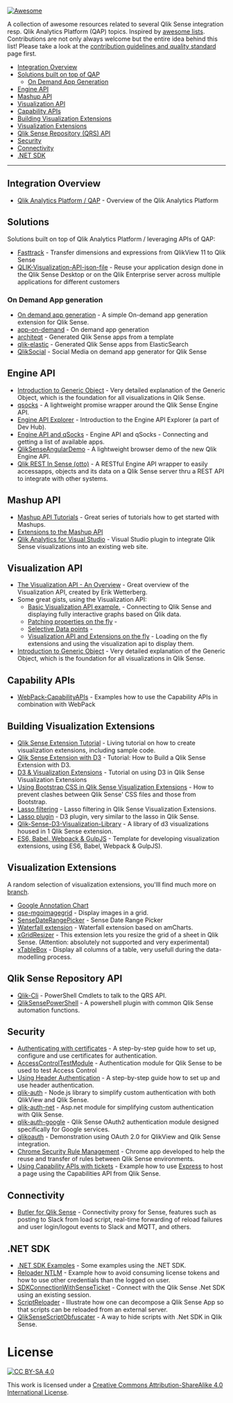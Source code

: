 [![Awesome](https://cdn.rawgit.com/sindresorhus/awesome/d7305f38d29fed78fa85652e3a63e154dd8e8829/media/badge.svg)](https://github.com/sindresorhus/awesome)

A collection of awesome resources related to several Qlik Sense integration resp. Qlik Analytics Platform (QAP) topics. Inspired by [awesome lists](https://github.com/sindresorhus/awesome).
Contributions are not only always welcome but the entire idea behind this list!
Please take a look at the [contribution guidelines and quality standard](CONTRIBUTING.md) page first.

- [Integration Overview](#integration-overview)
- [Solutions built on top of QAP](#solutions)
	- [On Demand App Generation](#on-demand-app-generation)
- [Engine API](#engine-api)
- [Mashup API](#mashup-api)
- [Visualization API](#visualization-api)
- [Capability APIs](#capability-apis)
- [Building Visualization Extensions](#building-visualization-extensions)
- [Visualization Extensions](#visualization-extensions)
- [Qlik Sense Repository (QRS) API](#qlik-sense-repository-api)
- [Security](#security)
- [Connectivity](#connectivity)
- [.NET SDK](#net-sdk)

---

## Integration Overview

- [Qlik Analytics Platform / QAP](http://help.qlik.com/en-US/sense-developer/2.2/Subsystems/Platform/Content/Architecture/qlik-analytic-platform.htm) - Overview of the Qlik Analytics Platform

## Solutions
Solutions built on top of Qlik Analytics Platform / leveraging APIs of QAP:

- [Fasttrack](https://github.com/jacobvinzent/Fasttrack) - Transfer dimensions and expressions from QlikView 11 to Qlik Sense
- [QLIK-Visualization-API-json-file](https://github.com/jacobvinzent/QLIK-Visualization-API-json-file) -  Reuse your application design done in the Qlik Sense Desktop or on the Qlik Enterprise server across multiple applications for different customers

### On Demand App generation

- [On demand app generation](https://github.com/websy85/on-demand-app-gen) - A simple On-demand app generation extension for Qlik Sense.
- [app-on-demand](https://github.com/bardess/app-on-demand) - On demand app generation
- [architeqt](https://github.com/mindspank/architeqt) - Generated Qlik Sense apps from a template
- [qlik-elastic](https://github.com/pouc/qlik-elastic) - Generated Qlik Sense apps from ElasticSearch
- [QlikSocial](https://github.com/johsund/QlikSocial) - Social Media on demand app generator for Qlik Sense

## Engine API

- [Introduction to Generic Object](https://community.qlik.com/docs/DOC-7732) - Very detailed explanation of the Generic Object, which is the foundation for all visualizations in Qlik Sense.
- [qsocks](https://github.com/mindspank/qsocks) - A lightweight promise wrapper around the Qlik Sense Engine API.
- [Engine API Explorer](http://qliksite.io/qlik-sense/introducing-engine-api-explorer/) - Introduction to the Engine API Explorer (a part of Dev Hub).
- [Engine API and qSocks](https://community.qlik.com/blogs/qlikviewdesignblog/2015/07/20/engine-api-and-qsocks-connecting-and-getting-a-list-of-available-apps) - Engine API and qSocks - Connecting and getting a list of available apps.
- [QlikSenseAngularDemo](https://github.com/thomasfriebel/QlikSenseAngularDemo) - A lightweight browser demo of the new Qlik Engine API.
- [Qlik REST In Sense (otto)](https://github.com/ralfbecher/q-risotto) - A RESTful Engine API wrapper to easily accessapps, objects and its data on a Qlik Sense server thru a REST API to integrate with other systems.

## Mashup API

- [Mashup API Tutorials](https://community.qlik.com/thread/140982) - Great series of tutorials how to get started with Mashups.
- [Extensions to the Mashup API](https://github.com/websy85/extended-mashup-api)
- [Qlik Analytics for Visual Studio](https://visualstudiogallery.msdn.microsoft.com/de8d2bfa-fd5e-44d5-ab23-f8bccdcc2ef0) - Visual Studio plugin to integrate Qlik Sense visualizations into an existing web site.

## Visualization API

- [The Visualization API - An Overview](https://community.qlik.com/docs/DOC-16768) - Great overview of the Visualization API, created by Erik Wetterberg.
- Some great gists, using the Visualization API:
    - [Basic Visualization API example.](https://jsfiddle.net/mindspank/803627ug/) - Connecting to Qlik Sense and displaying fully interactive graphs based on Qlik data.
    - [Patching properties on the fly](https://jsfiddle.net/mindspank/b6zob8ku/) -
    - [Selective Data points](https://jsfiddle.net/mindspank/1zqp7zuc/) -
    - [Visualization API and Extensions on the fly](https://jsfiddle.net/mindspank/rnmka3zh/) - Loading on the fly extensions and using the visualization api to display them.
- [Introduction to Generic Object](https://community.qlik.com/docs/DOC-7732) - Very detailed explanation of the Generic Object, which is the foundation for all visualizations in Qlik Sense.

## Capability APIs

- [WebPack-CapabilityAPIs](https://github.com/mindspank/webpack-capabilitiesapi) - Examples how to use the Capability APIs in combination with WebPack    

## Building Visualization Extensions

- [Qlik Sense Extension Tutorial](https://github.com/stefanwalther/qliksense-extension-tutorial) - Living tutorial on how to create visualization extensions, including sample code.
- [Qlik Sense Extension with D3](http://blog.axc.net/tutorial-how-to-build-a-qlik-sense-extension-with-d3/) - Tutorial: How to Build a Qlik Sense Extension with D3.
- [D3 & Visualization Extensions](https://community.qlik.com/docs/DOC-16346) - Tutorial on using D3 in Qlik Sense Visualization Extensions
- [Using Bootstrap CSS in Qlik Sense Visualization Extensions](http://qliksite.io/qlik-sense/using-bootstrap-css-qliksense-visualization-extensions/) - How to prevent clashes between Qlik Sense' CSS files and those from Bootstrap.
- [Lasso filtering](http://blog.axc.net/lasso-filtering-in-qlik-sense-extensions/) - Lasso filtering in Qlik Sense Visualization Extensions.
- [Lasso plugin](https://github.com/skokenes/D3-Lasso-Plugin) - D3 plugin, very similar to the lasso in Qlik Sense.
- [Qlik-Sense-D3-Visualization-Library](https://github.com/skokenes/Qlik-Sense-D3-Visualization-Library) - A library of d3 visualizations housed in 1 Qlik Sense extension.
- [ES6, Babel, Webpack & GulpJS](https://github.com/alner/NewQlikSenseVisualizationTemplate) - Template for developing visualization extensions, using ES6, Babel, Webpack & GulpJS).

## Visualization Extensions
A random selection of visualization extensions, you'lll find much more on [branch](http://branch.qlik.com).  

- [Google Annotation Chart](https://github.com/yianni-ververis/google-annotation-chart)
- [qse-mgoimagegrid](https://github.com/murraygm/qse-mgoimagegrid) - Display images in a grid.
- [SenseDateRangePicker](https://github.com/NOD507/SenseDateRangePicker) - Sense Date Range Picker
- [Waterfall extension](https://github.com/NielsLindberg/Qliksense.Extension.amWaterfall) - Waterfall extension based on amCharts.
- [xGridResizer](https://github.com/ludberg/xGridResizer) - This extension lets you resize the grid of a sheet in Qlik Sense. (Attention: absolutely not supported and very experimental)
- [xTableBox](https://github.com/ludberg/xTableBox) - Display all columns of a table, very usefull during the data-modelling process.

## Qlik Sense Repository API

- [Qlik-Cli](https://github.com/ahaydon/Qlik-Cli) - PowerShell Cmdlets to talk to the QRS API.
- [QlikSensePowerShell](https://github.com/JoeBickley/QlikSensePowerShell) - A powershell plugin with common Qlik Sense automation functions.

## Security

- [Authenticating with certificates](http://qliksite.io/qlik-sense/authentication-certificates/) - A step-by-step guide how to set up, configure and use certificates for authentication.
- [AccessControlTestModule](https://github.com/flautrup/AccessControlTestModule) - Authentication module for Qlik Sense to be used to test Access Control
- [Using Header Authentication](http://qliksite.io/qlik-sense/header-authentication-configuration/) - A step-by-step guide how to set up and use header authentication.
- [qlik-auth](https://github.com/braathen/qlik-auth) - Node.js library to simplify custom authentication with both QlikView and Qlik Sense.
- [qlik-auth-net](https://github.com/braathen/qlik-auth-net) - Asp.net module for simplifying custom authentication with Qlik Sense.
- [qlik-auth-google](https://github.com/braathen/qlik-auth-google) - Qlik Sense OAuth2 authentication module designed specifically for Google services.
- [qlikoauth](https://github.com/braathen/qlikoauth) - Demonstration using OAuth 2.0 for QlikView and Qlik Sense integration.
- [Chrome Security Rule Management](https://github.com/flautrup/ChromeRuleManagement) - Chrome app developed to help the reuse and transfer of rules between Qlik Sense environments.
- [Using Capability APIs with tickets](https://github.com/mindspank/express-qps-sample) - Example how to use [Express](http://expressjs.com/) to host a page using the Capabilities API from Qlik Sense.

## Connectivity

- [Butler for Qlik Sense](https://github.com/mountaindude/qlik-sense-butler) - Connectivity proxy for Sense, features such as posting to Slack from load script, real-time forwarding of reload failures and user login/logout events to Slack and MQTT, and others.  

## .NET SDK

- [.NET SDK Examples](https://github.com/AptkQlik/PublicExamples) - Some examples using the .NET SDK.
- [Reloader NTLM](https://github.com/AptkQlik/Reloader_NTLM) - Example how to avoid consuming license tokens and how to use other credentials than the logged on user.
- [SDKConnectionWithSenseTicket](https://github.com/AptkQlik/SDKConnectionWithSenseTicket) - Connect with the Qlik Sense .Net SDK using an existing session.
- [ScriptReloader](https://github.com/AptkQlik/ScriptReloader) - Illustrate how one can decompose a Qlik Sense App so that scripts can be reloaded from an external server.
- [QlikSenseScriptObfuscater](https://github.com/AptkQlik/QlikSenseScriptObfuscater) - A way to hide scripts with .Net SDK in Qlik Sense.


# License

[![CC BY-SA 4.0](https://i.creativecommons.org/l/by-sa/4.0/88x31.png)](http://creativecommons.org/licenses/by-sa/4.0/)

This work is licensed under a [Creative Commons Attribution-ShareAlike 4.0 International License](http://creativecommons.org/licenses/by-sa/4.0/).
